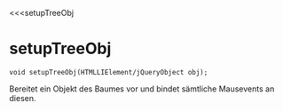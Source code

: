 ﻿<<<setupTreeObj

# setupTreeObj

```fnpreview
void setupTreeObj(HTMLLIElement/jQueryObject obj);
```
Bereitet ein Objekt des Baumes vor und bindet sämtliche Mausevents an diesen.